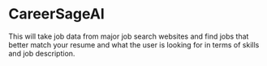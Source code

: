 # CareerSageAI
This will take job data from major job search websites and find jobs that better match your resume and what the user is looking for in terms of skills and job description. 

